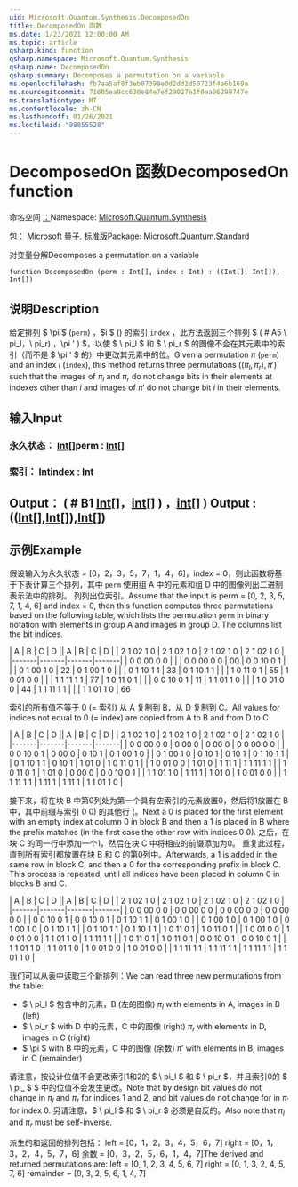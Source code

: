 ```yaml
---
uid: Microsoft.Quantum.Synthesis.DecomposedOn
title: DecomposedOn 函数
ms.date: 1/23/2021 12:00:00 AM
ms.topic: article
qsharp.kind: function
qsharp.namespace: Microsoft.Quantum.Synthesis
qsharp.name: DecomposedOn
qsharp.summary: Decomposes a permutation on a variable
ms.openlocfilehash: fb7aa5af8f3eb07399e0d2dd2d50723f4e6b169a
ms.sourcegitcommit: 71605ea9cc630e84e7ef29027e1f0ea06299747e
ms.translationtype: MT
ms.contentlocale: zh-CN
ms.lasthandoff: 01/26/2021
ms.locfileid: "98855528"
---
```

# <a name="decomposedon-function"></a><span data-ttu-id="26c68-102">DecomposedOn 函数</span><span class="sxs-lookup"><span data-stu-id="26c68-102">DecomposedOn function</span></span>

<span data-ttu-id="26c68-103">命名空间 [：](xref:Microsoft.Quantum.Synthesis)</span><span class="sxs-lookup"><span data-stu-id="26c68-103">Namespace: [Microsoft.Quantum.Synthesis](xref:Microsoft.Quantum.Synthesis)</span></span>

<span data-ttu-id="26c68-104">包： [Microsoft 量子. 标准版](https://nuget.org/packages/Microsoft.Quantum.Standard)</span><span class="sxs-lookup"><span data-stu-id="26c68-104">Package: [Microsoft.Quantum.Standard](https://nuget.org/packages/Microsoft.Quantum.Standard)</span></span>


<span data-ttu-id="26c68-105">对变量分解</span><span class="sxs-lookup"><span data-stu-id="26c68-105">Decomposes a permutation on a variable</span></span>

```qsharp
function DecomposedOn (perm : Int[], index : Int) : ((Int[], Int[]), Int[])
```


## <a name="description"></a><span data-ttu-id="26c68-106">说明</span><span class="sxs-lookup"><span data-stu-id="26c68-106">Description</span></span>

<span data-ttu-id="26c68-107">给定排列 $ \pi $ (`perm`) ，$i $ () 的索引 `index` ，此方法返回三个排列 $ ( # A5 \ pi_l，\ pi_r) ，\pi ' ) $，以使 $ \ pi_l $ 和 $ \ pi_r $ 的图像不会在其元素中的索引（而不是 $ \pi ' $ 的）中更改其元素中的位。</span><span class="sxs-lookup"><span data-stu-id="26c68-107">Given a permutation $\pi$ (`perm`) and an index $i$ (`index`), this method returns three permutations $((\pi_l, \pi_r), \pi')$ such that the images of $\pi_l$ and $\pi_r$ do not change bits in their elements at indexes other than $i$ and images of $\pi'$ do not change bit $i$ in their elements.</span></span>

## <a name="input"></a><span data-ttu-id="26c68-108">输入</span><span class="sxs-lookup"><span data-stu-id="26c68-108">Input</span></span>

### <a name="perm--int"></a><span data-ttu-id="26c68-109">永久状态： [Int](xref:microsoft.quantum.lang-ref.int)[]</span><span class="sxs-lookup"><span data-stu-id="26c68-109">perm : [Int](xref:microsoft.quantum.lang-ref.int)[]</span></span>




### <a name="index--int"></a><span data-ttu-id="26c68-110">索引： [Int](xref:microsoft.quantum.lang-ref.int)</span><span class="sxs-lookup"><span data-stu-id="26c68-110">index : [Int](xref:microsoft.quantum.lang-ref.int)</span></span>





## <a name="output--intintint"></a><span data-ttu-id="26c68-111">Output： ( # B1 [Int](xref:microsoft.quantum.lang-ref.int)[]，[int](xref:microsoft.quantum.lang-ref.int)[] ) ，[int](xref:microsoft.quantum.lang-ref.int)[] ) </span><span class="sxs-lookup"><span data-stu-id="26c68-111">Output : (([Int](xref:microsoft.quantum.lang-ref.int)[],[Int](xref:microsoft.quantum.lang-ref.int)[]),[Int](xref:microsoft.quantum.lang-ref.int)[])</span></span>



## <a name="example"></a><span data-ttu-id="26c68-112">示例</span><span class="sxs-lookup"><span data-stu-id="26c68-112">Example</span></span>

<span data-ttu-id="26c68-113">假设输入为永久状态 = [0，2，3，5，7，1，4，6]，index = 0，则此函数将基于下表计算三个排列，其中 `perm` 使用组 A 中的元素和组 D 中的图像列出二进制表示法中的排列。 列列出位索引。</span><span class="sxs-lookup"><span data-stu-id="26c68-113">Assume that the input is perm = [0, 2, 3, 5, 7, 1, 4, 6] and index = 0, then this function computes three permutations based on the following table, which lists the permutation `perm` in binary notation with elements in group A and images in group D.  The columns list the bit indices.</span></span>

<span data-ttu-id="26c68-114">|  A |  B |  C |  D |</span><span class="sxs-lookup"><span data-stu-id="26c68-114">|   A   |   B   |   C   |   D   |</span></span>
| <span data-ttu-id="26c68-115">2 1 0</span><span class="sxs-lookup"><span data-stu-id="26c68-115">2 1 0</span></span> | <span data-ttu-id="26c68-116">2 1 0</span><span class="sxs-lookup"><span data-stu-id="26c68-116">2 1 0</span></span> | <span data-ttu-id="26c68-117">2 1 0</span><span class="sxs-lookup"><span data-stu-id="26c68-117">2 1 0</span></span> | <span data-ttu-id="26c68-118">2 1 0</span><span class="sxs-lookup"><span data-stu-id="26c68-118">2 1 0</span></span> |
|-------|-------|-------|-------|
| <span data-ttu-id="26c68-119">0 0 0</span><span class="sxs-lookup"><span data-stu-id="26c68-119">0 0 0</span></span> |       |       | <span data-ttu-id="26c68-120">0 0 0</span><span class="sxs-lookup"><span data-stu-id="26c68-120">0 0 0</span></span> | <span data-ttu-id="26c68-121">0</span><span class="sxs-lookup"><span data-stu-id="26c68-121">0</span></span>
| <span data-ttu-id="26c68-122">0 0 1</span><span class="sxs-lookup"><span data-stu-id="26c68-122">0 0 1</span></span> |       |       | <span data-ttu-id="26c68-123">0 1 0</span><span class="sxs-lookup"><span data-stu-id="26c68-123">0 1 0</span></span> | <span data-ttu-id="26c68-124">2</span><span class="sxs-lookup"><span data-stu-id="26c68-124">2</span></span>
| <span data-ttu-id="26c68-125">0 1 0</span><span class="sxs-lookup"><span data-stu-id="26c68-125">0 1 0</span></span> |       |       | <span data-ttu-id="26c68-126">0 1 1</span><span class="sxs-lookup"><span data-stu-id="26c68-126">0 1 1</span></span> | <span data-ttu-id="26c68-127">3</span><span class="sxs-lookup"><span data-stu-id="26c68-127">3</span></span>
| <span data-ttu-id="26c68-128">0 1 1</span><span class="sxs-lookup"><span data-stu-id="26c68-128">0 1 1</span></span> |       |       | <span data-ttu-id="26c68-129">1 0 1</span><span class="sxs-lookup"><span data-stu-id="26c68-129">1 0 1</span></span> | <span data-ttu-id="26c68-130">5</span><span class="sxs-lookup"><span data-stu-id="26c68-130">5</span></span>
| <span data-ttu-id="26c68-131">1 0 0</span><span class="sxs-lookup"><span data-stu-id="26c68-131">1 0 0</span></span> |       |       | <span data-ttu-id="26c68-132">1 1 1</span><span class="sxs-lookup"><span data-stu-id="26c68-132">1 1 1</span></span> | <span data-ttu-id="26c68-133">7</span><span class="sxs-lookup"><span data-stu-id="26c68-133">7</span></span>
| <span data-ttu-id="26c68-134">1 0 1</span><span class="sxs-lookup"><span data-stu-id="26c68-134">1 0 1</span></span> |       |       | <span data-ttu-id="26c68-135">0 0 1</span><span class="sxs-lookup"><span data-stu-id="26c68-135">0 0 1</span></span> | <span data-ttu-id="26c68-136">1</span><span class="sxs-lookup"><span data-stu-id="26c68-136">1</span></span>
| <span data-ttu-id="26c68-137">1 1 0</span><span class="sxs-lookup"><span data-stu-id="26c68-137">1 1 0</span></span> |       |       | <span data-ttu-id="26c68-138">1 0 0</span><span class="sxs-lookup"><span data-stu-id="26c68-138">1 0 0</span></span> | <span data-ttu-id="26c68-139">4</span><span class="sxs-lookup"><span data-stu-id="26c68-139">4</span></span>
| <span data-ttu-id="26c68-140">1 1 1</span><span class="sxs-lookup"><span data-stu-id="26c68-140">1 1 1</span></span> |       |       | <span data-ttu-id="26c68-141">1 1 0</span><span class="sxs-lookup"><span data-stu-id="26c68-141">1 1 0</span></span> | <span data-ttu-id="26c68-142">6</span><span class="sxs-lookup"><span data-stu-id="26c68-142">6</span></span>

<span data-ttu-id="26c68-143">索引的所有值不等于 0 (= 索引) 从 A 复制到 B，从 D 复制到 C。</span><span class="sxs-lookup"><span data-stu-id="26c68-143">All values for indices not equal to 0 (= index) are copied from A to B and from D to C.</span></span>

<span data-ttu-id="26c68-144">|  A |  B |  C |  D |</span><span class="sxs-lookup"><span data-stu-id="26c68-144">|   A   |   B   |   C   |   D   |</span></span>
| <span data-ttu-id="26c68-145">2 1 0</span><span class="sxs-lookup"><span data-stu-id="26c68-145">2 1 0</span></span> | <span data-ttu-id="26c68-146">2 1 0</span><span class="sxs-lookup"><span data-stu-id="26c68-146">2 1 0</span></span> | <span data-ttu-id="26c68-147">2 1 0</span><span class="sxs-lookup"><span data-stu-id="26c68-147">2 1 0</span></span> | <span data-ttu-id="26c68-148">2 1 0</span><span class="sxs-lookup"><span data-stu-id="26c68-148">2 1 0</span></span> |
|-------|-------|-------|-------|
| <span data-ttu-id="26c68-149">0 0 0</span><span class="sxs-lookup"><span data-stu-id="26c68-149">0 0 0</span></span> | <span data-ttu-id="26c68-150">0 0</span><span class="sxs-lookup"><span data-stu-id="26c68-150">0 0</span></span>   | <span data-ttu-id="26c68-151">0 0</span><span class="sxs-lookup"><span data-stu-id="26c68-151">0 0</span></span>   | <span data-ttu-id="26c68-152">0 0 0</span><span class="sxs-lookup"><span data-stu-id="26c68-152">0 0 0</span></span> |
| <span data-ttu-id="26c68-153">0 0 1</span><span class="sxs-lookup"><span data-stu-id="26c68-153">0 0 1</span></span> | <span data-ttu-id="26c68-154">0 0</span><span class="sxs-lookup"><span data-stu-id="26c68-154">0 0</span></span>   | <span data-ttu-id="26c68-155">0 1</span><span class="sxs-lookup"><span data-stu-id="26c68-155">0 1</span></span>   | <span data-ttu-id="26c68-156">0 1 0</span><span class="sxs-lookup"><span data-stu-id="26c68-156">0 1 0</span></span> |
| <span data-ttu-id="26c68-157">0 1 0</span><span class="sxs-lookup"><span data-stu-id="26c68-157">0 1 0</span></span> | <span data-ttu-id="26c68-158">0 1</span><span class="sxs-lookup"><span data-stu-id="26c68-158">0 1</span></span>   | <span data-ttu-id="26c68-159">0 1</span><span class="sxs-lookup"><span data-stu-id="26c68-159">0 1</span></span>   | <span data-ttu-id="26c68-160">0 1 1</span><span class="sxs-lookup"><span data-stu-id="26c68-160">0 1 1</span></span> |
| <span data-ttu-id="26c68-161">0 1 1</span><span class="sxs-lookup"><span data-stu-id="26c68-161">0 1 1</span></span> | <span data-ttu-id="26c68-162">0 1</span><span class="sxs-lookup"><span data-stu-id="26c68-162">0 1</span></span>   | <span data-ttu-id="26c68-163">1 0</span><span class="sxs-lookup"><span data-stu-id="26c68-163">1 0</span></span>   | <span data-ttu-id="26c68-164">1 0 1</span><span class="sxs-lookup"><span data-stu-id="26c68-164">1 0 1</span></span> |
| <span data-ttu-id="26c68-165">1 0 0</span><span class="sxs-lookup"><span data-stu-id="26c68-165">1 0 0</span></span> | <span data-ttu-id="26c68-166">1 0</span><span class="sxs-lookup"><span data-stu-id="26c68-166">1 0</span></span>   | <span data-ttu-id="26c68-167">1 1</span><span class="sxs-lookup"><span data-stu-id="26c68-167">1 1</span></span>   | <span data-ttu-id="26c68-168">1 1 1</span><span class="sxs-lookup"><span data-stu-id="26c68-168">1 1 1</span></span> |
| <span data-ttu-id="26c68-169">1 0 1</span><span class="sxs-lookup"><span data-stu-id="26c68-169">1 0 1</span></span> | <span data-ttu-id="26c68-170">1 0</span><span class="sxs-lookup"><span data-stu-id="26c68-170">1 0</span></span>   | <span data-ttu-id="26c68-171">0 0</span><span class="sxs-lookup"><span data-stu-id="26c68-171">0 0</span></span>   | <span data-ttu-id="26c68-172">0 0 1</span><span class="sxs-lookup"><span data-stu-id="26c68-172">0 0 1</span></span> |
| <span data-ttu-id="26c68-173">1 1 0</span><span class="sxs-lookup"><span data-stu-id="26c68-173">1 1 0</span></span> | <span data-ttu-id="26c68-174">1 1</span><span class="sxs-lookup"><span data-stu-id="26c68-174">1 1</span></span>   | <span data-ttu-id="26c68-175">1 0</span><span class="sxs-lookup"><span data-stu-id="26c68-175">1 0</span></span>   | <span data-ttu-id="26c68-176">1 0 0</span><span class="sxs-lookup"><span data-stu-id="26c68-176">1 0 0</span></span> |
| <span data-ttu-id="26c68-177">1 1 1</span><span class="sxs-lookup"><span data-stu-id="26c68-177">1 1 1</span></span> | <span data-ttu-id="26c68-178">1 1</span><span class="sxs-lookup"><span data-stu-id="26c68-178">1 1</span></span>   | <span data-ttu-id="26c68-179">1 1</span><span class="sxs-lookup"><span data-stu-id="26c68-179">1 1</span></span>   | <span data-ttu-id="26c68-180">1 1 0</span><span class="sxs-lookup"><span data-stu-id="26c68-180">1 1 0</span></span> |

<span data-ttu-id="26c68-181">接下来，将在块 B 中第0列处为第一个具有空索引的元素放置0，然后将1放置在 B 中，其中前缀与索引 0 0) 的其他行 (。</span><span class="sxs-lookup"><span data-stu-id="26c68-181">Next a 0 is placed for the first element with an empty index at column 0 in block B and then a 1 is placed in B where the prefix matches (in the first case the other row with indices 0 0).</span></span>
<span data-ttu-id="26c68-182">之后，在块 C 的同一行中添加一个1，然后在块 C 中将相应的前缀添加为0。 重复此过程，直到所有索引都放置在块 B 和 C 的第0列中。</span><span class="sxs-lookup"><span data-stu-id="26c68-182">Afterwards, a 1 is added in the same row in block C, and then a 0 for the corresponding prefix in block C.  This process is repeated, until all indices have been placed in column 0 in blocks B and C.</span></span>

<span data-ttu-id="26c68-183">|  A |  B |  C |  D |</span><span class="sxs-lookup"><span data-stu-id="26c68-183">|   A   |   B   |   C   |   D   |</span></span>
| <span data-ttu-id="26c68-184">2 1 0</span><span class="sxs-lookup"><span data-stu-id="26c68-184">2 1 0</span></span> | <span data-ttu-id="26c68-185">2 1 0</span><span class="sxs-lookup"><span data-stu-id="26c68-185">2 1 0</span></span> | <span data-ttu-id="26c68-186">2 1 0</span><span class="sxs-lookup"><span data-stu-id="26c68-186">2 1 0</span></span> | <span data-ttu-id="26c68-187">2 1 0</span><span class="sxs-lookup"><span data-stu-id="26c68-187">2 1 0</span></span> |
|-------|-------|-------|-------|
| <span data-ttu-id="26c68-188">0 0 0</span><span class="sxs-lookup"><span data-stu-id="26c68-188">0 0 0</span></span> | <span data-ttu-id="26c68-189">0 0 0</span><span class="sxs-lookup"><span data-stu-id="26c68-189">0 0 0</span></span> | <span data-ttu-id="26c68-190">0 0 0</span><span class="sxs-lookup"><span data-stu-id="26c68-190">0 0 0</span></span> | <span data-ttu-id="26c68-191">0 0 0</span><span class="sxs-lookup"><span data-stu-id="26c68-191">0 0 0</span></span> |
| <span data-ttu-id="26c68-192">0 0 1</span><span class="sxs-lookup"><span data-stu-id="26c68-192">0 0 1</span></span> | <span data-ttu-id="26c68-193">0 0 1</span><span class="sxs-lookup"><span data-stu-id="26c68-193">0 0 1</span></span> | <span data-ttu-id="26c68-194">0 1 1</span><span class="sxs-lookup"><span data-stu-id="26c68-194">0 1 1</span></span> | <span data-ttu-id="26c68-195">0 1 0</span><span class="sxs-lookup"><span data-stu-id="26c68-195">0 1 0</span></span> |
| <span data-ttu-id="26c68-196">0 1 0</span><span class="sxs-lookup"><span data-stu-id="26c68-196">0 1 0</span></span> | <span data-ttu-id="26c68-197">0 1 0</span><span class="sxs-lookup"><span data-stu-id="26c68-197">0 1 0</span></span> | <span data-ttu-id="26c68-198">0 1 0</span><span class="sxs-lookup"><span data-stu-id="26c68-198">0 1 0</span></span> | <span data-ttu-id="26c68-199">0 1 1</span><span class="sxs-lookup"><span data-stu-id="26c68-199">0 1 1</span></span> |
| <span data-ttu-id="26c68-200">0 1 1</span><span class="sxs-lookup"><span data-stu-id="26c68-200">0 1 1</span></span> | <span data-ttu-id="26c68-201">0 1 1</span><span class="sxs-lookup"><span data-stu-id="26c68-201">0 1 1</span></span> | <span data-ttu-id="26c68-202">1 0 1</span><span class="sxs-lookup"><span data-stu-id="26c68-202">1 0 1</span></span> | <span data-ttu-id="26c68-203">1 0 1</span><span class="sxs-lookup"><span data-stu-id="26c68-203">1 0 1</span></span> |
| <span data-ttu-id="26c68-204">1 0 0</span><span class="sxs-lookup"><span data-stu-id="26c68-204">1 0 0</span></span> | <span data-ttu-id="26c68-205">1 0 0</span><span class="sxs-lookup"><span data-stu-id="26c68-205">1 0 0</span></span> | <span data-ttu-id="26c68-206">1 1 0</span><span class="sxs-lookup"><span data-stu-id="26c68-206">1 1 0</span></span> | <span data-ttu-id="26c68-207">1 1 1</span><span class="sxs-lookup"><span data-stu-id="26c68-207">1 1 1</span></span> |
| <span data-ttu-id="26c68-208">1 0 1</span><span class="sxs-lookup"><span data-stu-id="26c68-208">1 0 1</span></span> | <span data-ttu-id="26c68-209">1 0 1</span><span class="sxs-lookup"><span data-stu-id="26c68-209">1 0 1</span></span> | <span data-ttu-id="26c68-210">0 0 1</span><span class="sxs-lookup"><span data-stu-id="26c68-210">0 0 1</span></span> | <span data-ttu-id="26c68-211">0 0 1</span><span class="sxs-lookup"><span data-stu-id="26c68-211">0 0 1</span></span> |
| <span data-ttu-id="26c68-212">1 1 0</span><span class="sxs-lookup"><span data-stu-id="26c68-212">1 1 0</span></span> | <span data-ttu-id="26c68-213">1 1 0</span><span class="sxs-lookup"><span data-stu-id="26c68-213">1 1 0</span></span> | <span data-ttu-id="26c68-214">1 0 0</span><span class="sxs-lookup"><span data-stu-id="26c68-214">1 0 0</span></span> | <span data-ttu-id="26c68-215">1 0 0</span><span class="sxs-lookup"><span data-stu-id="26c68-215">1 0 0</span></span> |
| <span data-ttu-id="26c68-216">1 1 1</span><span class="sxs-lookup"><span data-stu-id="26c68-216">1 1 1</span></span> | <span data-ttu-id="26c68-217">1 1 1</span><span class="sxs-lookup"><span data-stu-id="26c68-217">1 1 1</span></span> | <span data-ttu-id="26c68-218">1 1 1</span><span class="sxs-lookup"><span data-stu-id="26c68-218">1 1 1</span></span> | <span data-ttu-id="26c68-219">1 1 0</span><span class="sxs-lookup"><span data-stu-id="26c68-219">1 1 0</span></span> |

<span data-ttu-id="26c68-220">我们可以从表中读取三个新排列：</span><span class="sxs-lookup"><span data-stu-id="26c68-220">We can read three new permutations from the table:</span></span>

- <span data-ttu-id="26c68-221">$ \ pi_l $ 包含中的元素，B (左的图像) </span><span class="sxs-lookup"><span data-stu-id="26c68-221">$\pi_l$ with elements in A, images in B (left)</span></span>
- <span data-ttu-id="26c68-222">$ \ pi_r $ with D 中的元素，C 中的图像 (right) </span><span class="sxs-lookup"><span data-stu-id="26c68-222">$\pi_r$ with elements in D, images in C (right)</span></span>
- <span data-ttu-id="26c68-223">$ \pi $ with B 中的元素，C 中的图像 (余数) </span><span class="sxs-lookup"><span data-stu-id="26c68-223">$\pi'$  with elements in B, images in C (remainder)</span></span>

<span data-ttu-id="26c68-224">请注意，按设计位值不会更改索引1和2的 $ \ pi_l $ 和 $ \ pi_r $，并且索引0的 $ \ pi_ $ $ 中的位值不会发生更改。</span><span class="sxs-lookup"><span data-stu-id="26c68-224">Note that by design bit values do not change in $\pi_l$ and $\pi_r$ for indices 1 and 2, and bit values do not change for in $\pi_'$ for index 0.</span></span>  <span data-ttu-id="26c68-225">另请注意，$ \ pi_l $ 和 $ \ pi_r $ 必须是自反的。</span><span class="sxs-lookup"><span data-stu-id="26c68-225">Also note that $\pi_l$ and $\pi_r$ must be self-inverse.</span></span>

<span data-ttu-id="26c68-226">派生的和返回的排列包括： left = [0，1，2，3，4，5，6，7] right = [0，1，3，2，4，5，7，6] 余数 = [0，3，2，5，6，1，4，7]</span><span class="sxs-lookup"><span data-stu-id="26c68-226">The derived and returned permutations are: left      = [0, 1, 2, 3, 4, 5, 6, 7] right     = [0, 1, 3, 2, 4, 5, 7, 6] remainder = [0, 3, 2, 5, 6, 1, 4, 7]</span></span>